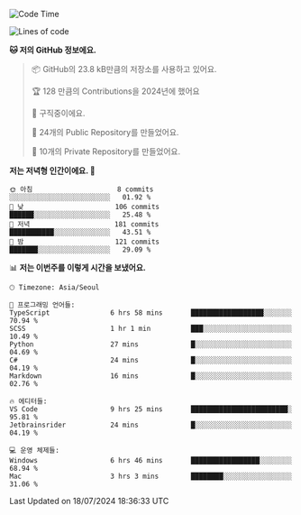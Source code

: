   <!--START_SECTION:waka-->
![Code Time](http://img.shields.io/badge/Code%20Time-736%20hrs%2023%20mins-blue)

![Lines of code](https://img.shields.io/badge/%EC%A0%80%EB%8A%94%20%EC%97%AC%ED%83%9C%EA%B9%8C%EC%A7%80%20-399.7%20thousand%20%EC%A4%84%EC%9D%98%20%EC%BD%94%EB%93%9C%EB%A5%BC%20%EC%9E%91%EC%84%B1%ED%96%88%EC%96%B4%EC%9A%94.-blue)

**🐱 저의 GitHub 정보에요.** 

> 📦 GitHub의 23.8 kB만큼의 저장소를 사용하고 있어요. 
 > 
> 🏆 128 만큼의 Contributions을 2024년에 했어요
 > 
> 💼 구직중이에요.
 > 
> 📜 24개의 Public Repository를 만들었어요. 
 > 
> 🔑 10개의 Private Repository를 만들었어요. 
 > 
**저는 저녁형 인간이에요. 🦉** 

```text
🌞 아침                     8 commits           ░░░░░░░░░░░░░░░░░░░░░░░░░   01.92 % 
🌆 낮　                     106 commits         ██████░░░░░░░░░░░░░░░░░░░   25.48 % 
🌃 저녁                     181 commits         ███████████░░░░░░░░░░░░░░   43.51 % 
🌙 밤　                     121 commits         ███████░░░░░░░░░░░░░░░░░░   29.09 % 
```


📊 **저는 이번주를 이렇게 시간을 보냈어요.** 

```text
🕑︎ Timezone: Asia/Seoul

💬 프로그래밍 언어들: 
TypeScript               6 hrs 58 mins       ██████████████████░░░░░░░   70.94 % 
SCSS                     1 hr 1 min          ███░░░░░░░░░░░░░░░░░░░░░░   10.49 % 
Python                   27 mins             █░░░░░░░░░░░░░░░░░░░░░░░░   04.69 % 
C#                       24 mins             █░░░░░░░░░░░░░░░░░░░░░░░░   04.19 % 
Markdown                 16 mins             █░░░░░░░░░░░░░░░░░░░░░░░░   02.76 % 

🔥 에디터들: 
VS Code                  9 hrs 25 mins       ████████████████████████░   95.81 % 
Jetbrainsrider           24 mins             █░░░░░░░░░░░░░░░░░░░░░░░░   04.19 % 

💻 운영 체제들: 
Windows                  6 hrs 46 mins       █████████████████░░░░░░░░   68.94 % 
Mac                      3 hrs 3 mins        ████████░░░░░░░░░░░░░░░░░   31.06 % 
```


 Last Updated on 18/07/2024 18:36:33 UTC
<!--END_SECTION:waka-->
